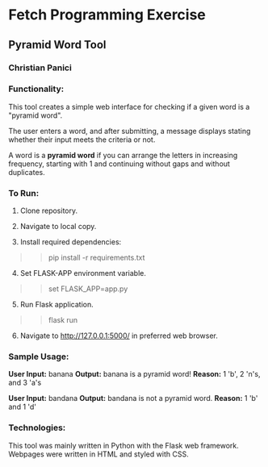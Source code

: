 # Fetch Programming Exercise
## Pyramid Word Tool
### Christian Panici

### Functionality:

This tool creates a simple web interface for checking if a given word is a "pyramid word".

The user enters a word, and after submitting, a message displays stating whether their input meets the criteria or not.

A word is a **pyramid word** if you can arrange the letters in increasing frequency, starting with 1 and continuing without gaps and without duplicates.


### To Run:

1. Clone repository.

2. Navigate to local copy.

3. Install required dependencies:

>> pip install -r requirements.txt

4. Set FLASK-APP environment variable.

>> set FLASK_APP=app.py

5. Run Flask application.

>> flask run

6. Navigate to http://127.0.0.1:5000/ in preferred web browser.


### Sample Usage:

**User Input:** banana
**Output:** banana is a pyramid word!
**Reason:** 1 'b', 2 'n's, and 3 'a's

**User Input:** bandana
**Output:** bandana is not a pyramid word.
**Reason:** 1 'b' and 1 'd'

### Technologies:

This tool was mainly written in Python with the Flask web framework. Webpages were written in HTML and styled with CSS.
